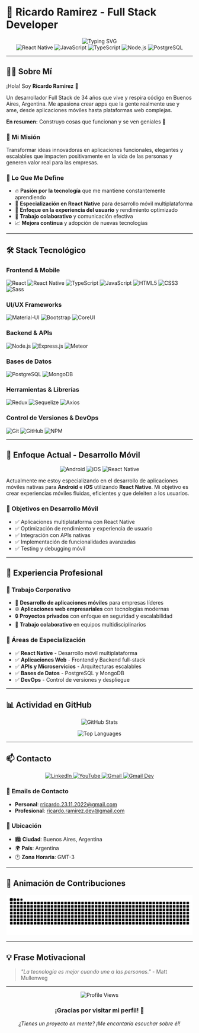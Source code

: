 # 🚀 Ricardo Ramirez - Full Stack Developer

<div align="center">
  <img src="https://readme-typing-svg.herokuapp.com?font=Fira+Code&weight=500&size=28&pause=1000&color=00D4FF&center=true&vCenter=true&width=435&lines=Hola%2C+soy+Ricardo!;Full+Stack+Developer;React+Native+Expert;Passionate+Coder" alt="Typing SVG" />
</div>

<div align="center">
  <img src="https://img.shields.io/badge/React_Native-20232A?style=for-the-badge&logo=react&logoColor=61DAFB" alt="React Native" />
  <img src="https://img.shields.io/badge/JavaScript-323330?style=for-the-badge&logo=javascript&logoColor=F7DF1E" alt="JavaScript" />
  <img src="https://img.shields.io/badge/TypeScript-007ACC?style=for-the-badge&logo=typescript&logoColor=white" alt="TypeScript" />
  <img src="https://img.shields.io/badge/Node.js-43853D?style=for-the-badge&logo=node.js&logoColor=white" alt="Node.js" />
  <img src="https://img.shields.io/badge/PostgreSQL-316192?style=for-the-badge&logo=postgresql&logoColor=white" alt="PostgreSQL" />
</div>

---

## 👨‍💻 Sobre Mí

¡Hola! Soy **Ricardo Ramirez** 👋

Un desarrollador Full Stack de 34 años que vive y respira código en Buenos Aires, Argentina. Me apasiona crear apps que la gente realmente use y ame, desde aplicaciones móviles hasta plataformas web complejas.

**En resumen:** Construyo cosas que funcionan y se ven geniales 🚀

### 🎯 Mi Misión

Transformar ideas innovadoras en aplicaciones funcionales, elegantes y escalables que impacten positivamente en la vida de las personas y generen valor real para las empresas.

### 🌟 Lo Que Me Define

- 🔥 **Pasión por la tecnología** que me mantiene constantemente aprendiendo
- 📱 **Especialización en React Native** para desarrollo móvil multiplataforma
- 🚀 **Enfoque en la experiencia del usuario** y rendimiento optimizado
- 🤝 **Trabajo colaborativo** y comunicación efectiva
- 📈 **Mejora continua** y adopción de nuevas tecnologías

---

## 🛠️ Stack Tecnológico

### **Frontend & Mobile**
![React](https://img.shields.io/badge/React-20232A?style=for-the-badge&logo=react&logoColor=61DAFB)
![React Native](https://img.shields.io/badge/React_Native-20232A?style=for-the-badge&logo=react&logoColor=61DAFB)
![TypeScript](https://img.shields.io/badge/TypeScript-007ACC?style=for-the-badge&logo=typescript&logoColor=white)
![JavaScript](https://img.shields.io/badge/JavaScript-323330?style=for-the-badge&logo=javascript&logoColor=F7DF1E)
![HTML5](https://img.shields.io/badge/HTML5-E34F26?style=for-the-badge&logo=html5&logoColor=white)
![CSS3](https://img.shields.io/badge/CSS3-1572B6?style=for-the-badge&logo=css3&logoColor=white)
![Sass](https://img.shields.io/badge/Sass-CC6699?style=for-the-badge&logo=sass&logoColor=white)

### **UI/UX Frameworks**
![Material-UI](https://img.shields.io/badge/Material--UI-0081CB?style=for-the-badge&logo=material-ui&logoColor=white)
![Bootstrap](https://img.shields.io/badge/Bootstrap-563D7C?style=for-the-badge&logo=bootstrap&logoColor=white)
![CoreUI](https://img.shields.io/badge/CoreUI-2F74CA?style=for-the-badge&logo=coreui&logoColor=white)

### **Backend & APIs**
![Node.js](https://img.shields.io/badge/Node.js-43853D?style=for-the-badge&logo=node.js&logoColor=white)
![Express.js](https://img.shields.io/badge/Express.js-404D59?style=for-the-badge)
![Meteor](https://img.shields.io/badge/Meteor-FF6B6B?style=for-the-badge&logo=meteor&logoColor=white)

### **Bases de Datos**
![PostgreSQL](https://img.shields.io/badge/PostgreSQL-316192?style=for-the-badge&logo=postgresql&logoColor=white)
![MongoDB](https://img.shields.io/badge/MongoDB-4EA94B?style=for-the-badge&logo=mongodb&logoColor=white)

### **Herramientas & Librerías**
![Redux](https://img.shields.io/badge/Redux-593D88?style=for-the-badge&logo=redux&logoColor=white)
![Sequelize](https://img.shields.io/badge/Sequelize-52B0E7?style=for-the-badge&logo=sequelize&logoColor=white)
![Axios](https://img.shields.io/badge/Axios-5A29E4?style=for-the-badge&logo=axios&logoColor=white)

### **Control de Versiones & DevOps**
![Git](https://img.shields.io/badge/Git-F05032?style=for-the-badge&logo=git&logoColor=white)
![GitHub](https://img.shields.io/badge/GitHub-100000?style=for-the-badge&logo=github&logoColor=white)
![NPM](https://img.shields.io/badge/npm-CB3837?style=for-the-badge&logo=npm&logoColor=white)

---

## 📱 Enfoque Actual - Desarrollo Móvil

<div align="center">
  <img src="https://img.shields.io/badge/Android-3DDC84?style=for-the-badge&logo=android&logoColor=white" alt="Android" />
  <img src="https://img.shields.io/badge/iOS-000000?style=for-the-badge&logo=ios&logoColor=white" alt="iOS" />
  <img src="https://img.shields.io/badge/React_Native-20232A?style=for-the-badge&logo=react&logoColor=61DAFB" alt="React Native" />
</div>

Actualmente me estoy especializando en el desarrollo de aplicaciones móviles nativas para **Android** e **iOS** utilizando **React Native**. Mi objetivo es crear experiencias móviles fluidas, eficientes y que deleiten a los usuarios.

### 🎯 Objetivos en Desarrollo Móvil

- ✅ Aplicaciones multiplataforma con React Native
- ✅ Optimización de rendimiento y experiencia de usuario
- ✅ Integración con APIs nativas
- ✅ Implementación de funcionalidades avanzadas
- ✅ Testing y debugging móvil

---

## 💼 Experiencia Profesional

### 🏢 Trabajo Corporativo

- 📱 **Desarrollo de aplicaciones móviles** para empresas líderes
- 🌐 **Aplicaciones web empresariales** con tecnologías modernas
- 🔒 **Proyectos privados** con enfoque en seguridad y escalabilidad
- 🤝 **Trabajo colaborativo** en equipos multidisciplinarios

### 🎯 Áreas de Especialización

- ✅ **React Native** - Desarrollo móvil multiplataforma
- ✅ **Aplicaciones Web** - Frontend y Backend full-stack
- ✅ **APIs y Microservicios** - Arquitecturas escalables
- ✅ **Bases de Datos** - PostgreSQL y MongoDB
- ✅ **DevOps** - Control de versiones y despliegue

---

## 📊 Actividad en GitHub

<div align="center">
  
  ![GitHub Stats](https://github-readme-stats.vercel.app/api?username=shricard&show_icons=true&theme=radical&hide_border=true&bg_color=0D1117&title_color=00D4FF&icon_color=00D4FF&text_color=FFFFFF&hide=contributions,issues&card_width=400)
  
  ![Top Languages](https://github-readme-stats.vercel.app/api/top-langs/?username=shricard&layout=compact&theme=radical&hide_border=true&bg_color=0D1117&title_color=00D4FF&text_color=FFFFFF&card_width=400&langs_count=6)
  
</div>

---

## 📫 Contacto

<div align="center">
  <a href="https://www.linkedin.com/in/ram%C3%ADrezricardo/" target="_blank">
    <img src="https://img.shields.io/badge/LinkedIn-0077B5?style=for-the-badge&logo=linkedin&logoColor=white" alt="LinkedIn" />
  </a>
  <a href="https://www.youtube.com/channel/UCdV2tPWPrTtcHuwZ5dWtwJQ" target="_blank">
    <img src="https://img.shields.io/badge/YouTube-FF0000?style=for-the-badge&logo=youtube&logoColor=white" alt="YouTube" />
  </a>
  <a href="mailto:rricardo.23.11.2022@gmail.com">
    <img src="https://img.shields.io/badge/Gmail-D14836?style=for-the-badge&logo=gmail&logoColor=white" alt="Gmail" />
  </a>
  <a href="mailto:ricardo.ramirez.dev@gmail.com">
    <img src="https://img.shields.io/badge/Gmail-D14836?style=for-the-badge&logo=gmail&logoColor=white" alt="Gmail Dev" />
  </a>
</div>

### 📧 Emails de Contacto

- **Personal**: [rricardo.23.11.2022@gmail.com](mailto:rricardo.23.11.2022@gmail.com)
- **Profesional**: [ricardo.ramirez.dev@gmail.com](mailto:ricardo.ramirez.dev@gmail.com)

### 📍 Ubicación

- 🏙️ **Ciudad**: Buenos Aires, Argentina
- 🌍 **País**: Argentina
- 🕐 **Zona Horaria**: GMT-3

---

## 🎨 Animación de Contribuciones

<div align="center">
  <img src="https://raw.githubusercontent.com/shricard/shricard/output/github-contribution-grid-snake-dark.svg" alt="Snake animation" />
</div>

---

## 💡 Frase Motivacional

> _"La tecnología es mejor cuando une a las personas."_ - Matt Mullenweg

---

<div align="center">
  <img src="https://komarev.com/ghpvc/?username=shricard&style=flat-square&color=00D4FF" alt="Profile Views" />
  
  ### ¡Gracias por visitar mi perfil! 🚀
  
  *¿Tienes un proyecto en mente? ¡Me encantaría escuchar sobre él!*
</div>

